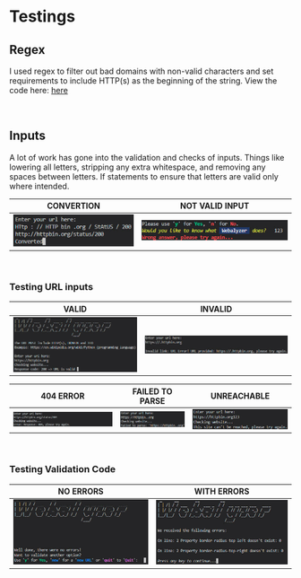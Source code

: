 # Testings

## Regex

I used regex to filter out bad domains with non-valid characters and set requirements to include HTTP(s) as the beginning of the string. View the code here: [here](https://regex101.com/r/HJk3sf/1 "regex101.com/r/HJk3sf/1")

<br>

## Inputs

A lot of work has gone into the validation and checks of inputs. Things like lowering all letters, stripping any extra whitespace, and removing any spaces between letters. If statements to ensure that letters are valid only where intended.

| CONVERTION | NOT VALID INPUT |
|:--------:|:--------:|
| ![app-page](./converted-url-link-answer.jpg) | ![app-page](./not-valid-input.jpg) |

<br>

### Testing URL inputs

| VALID | INVALID |
|:--------:|:--------:|
| ![app-page](./if-url-valid.jpg) | ![app-page](./invalid-link.jpg) |

| 404 ERROR | FAILED TO PARSE | UNREACHABLE |
|:--------:|:--------:|:--------:|
| ![app-page](./404-error.jpg) | ![app-page](./failed-to-parse.jpg) | ![app-page](./site-cant-be-reached.jpg) |

<br>

### Testing Validation Code

| NO ERRORS | WITH ERRORS |
|:--------:|:--------:|
| ![app-page](./code-validation-with-no-errors.jpg) | ![app-page](./code-validation-with-errors.jpg) |

